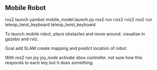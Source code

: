 ## Mobile Robot
ros2 launch yambot mobile_model.launch.py 
ros2 run rviz2 rviz2
ros2 run teleop_twist_keyboard teleop_twist_keyboard

To launch mobile robot, place obstacles and move around. visualize in gazebo and rviz.

Goal add SLAM create mapping and predict location of robot.

With ros2 run joy joy_node activate xbox controller. not sure how this responds to each key but it does something.
